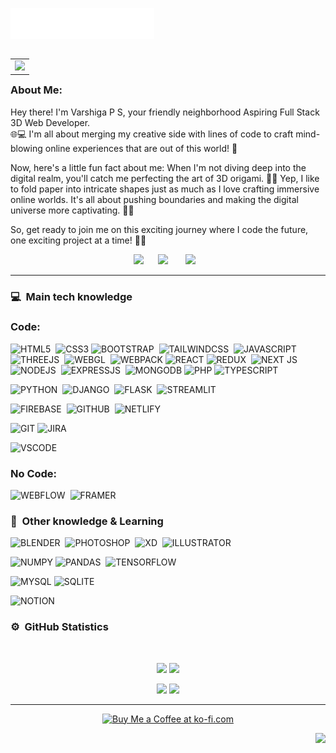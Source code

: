 <img src="images/svg/header_en.svg"></img>

<table align="right">
 <tr><td><a href="README.md"><img src="https://user-images.githubusercontent.com/74038190/212747903-e9bdf048-2dc8-41f9-b973-0e72ff07bfba.gif" width="300"></td></tr>

</table>

### About Me:


Hey there! I'm Varshiga P S, your friendly neighborhood Aspiring Full Stack 3D Web Developer. <br> 🌐💻 I'm all about merging my creative side with lines of code to craft mind-blowing online experiences that are out of this world! 🚀

Now, here's a little fun fact about me: When I'm not diving deep into the digital realm, you'll catch me perfecting the art of 3D origami. 🎨✨ Yep, I like to fold paper into intricate shapes just as much as I love crafting immersive online worlds. It's all about pushing boundaries and making the digital universe more captivating. 💫🌟

So, get ready to join me on this exciting journey where I code the future, one exciting project at a time! 💪💡

<p align="center">
  <a href="mailto:varshigaps04.ai@gmail.com?subject=Olá%20Bruno%20Tacca"><img src="https://img.shields.io/badge/gmail-%23D14836.svg?&style=for-the-badge&logo=gmail&logoColor=white" /></a>&nbsp;&nbsp;&nbsp;&nbsp;&nbsp;
  <a href="https://discord.gg/Varshiga P S"><img src="https://img.shields.io/badge/discord-%233B5998.svg?&style=for-the-badge&logo=discord&logoColor=white" /></a>&nbsp;
 &nbsp;&nbsp;&nbsp;&nbsp;
  <a href="https://www.linkedin.com/in/brunotacca/"><img src="https://img.shields.io/badge/linkedin-%230077B5.svg?&style=for-the-badge&logo=linkedin&logoColor=white" /></a>&nbsp;&nbsp;&nbsp;
  
  </p>

<hr/>

### :computer: &nbsp;Main tech knowledge
 
### Code:

![HTML5](https://img.shields.io/badge/HTML5-E34F26.svg?&style=flat&logo=html5&logoColor=white)&nbsp; ![CSS3](https://img.shields.io/badge/CSS3-%231572B6.svg?&style=flat&logo=css3&logoColor=white)&nbsp;![BOOTSTRAP](https://img.shields.io/badge/BOOTSTRAP-%23563D7C.svg?style=flat&logo=bootstrap&logoColor=white)&nbsp;
![TAILWINDCSS](https://img.shields.io/badge/TAILWINDCSS-%2338B2AC.svg?style=flat&logo=tailwind-css&logoColor=white)&nbsp;
![JAVASCRIPT](https://img.shields.io/badge/JAVASCRIPT-323330.svg?&style=flat&logo=javascript&logoColor=%23F7DF1E)&nbsp;![THREEJS](https://img.shields.io/badge/THREEJS-black?style=flat&logo=three.js&logoColor=white)&nbsp;
![WEBGL](https://img.shields.io/badge/WEBGL-990000?logo=webgl&logoColor=white&style=flat)&nbsp;
![WEBPACK](https://img.shields.io/badge/WEBPACK-%238DD6F9.svg?style=flat&logo=webpack&logoColor=black)&nbsp;![REACT](https://img.shields.io/badge/REACT-%2320232a.svg?style=flat&logo=react&logoColor=%2361DAFB)&nbsp;![REDUX](https://img.shields.io/badge/REDUX-%23593d88.svg?style=flat&logo=redux&logoColor=white) &nbsp;![NEXT JS](https://img.shields.io/badge/NEXT-black?style=flat&logo=next.js&logoColor=white)&nbsp;![NODEJS](https://img.shields.io/badge/NODE.js-6DA55F?style=flat&logo=node.js&logoColor=white)&nbsp;
![EXPRESSJS](https://img.shields.io/badge/EXPRESS.js-%23404d59.svg?style=flat&logo=express&logoColor=%2361DAFB)&nbsp;
![MONGODB](https://img.shields.io/badge/MONGODB-%234ea94b.svg?style=flat&logo=mongodb&logoColor=white)&nbsp;![PHP](https://img.shields.io/badge/PHP-%23777BB4.svg?style=flat&logo=php&logoColor=white)&nbsp;![TYPESCRIPT](https://img.shields.io/badge/TYPESCRIPT-%23007ACC.svg?&style=flat&logo=typescript&logoColor=white)





![PYTHON](https://img.shields.io/badge/PYTHON-3670A0?style=flat&logo=python&logoColor=ffdd54)&nbsp;
![DJANGO](https://img.shields.io/badge/DJANGO-%23092E20.svg?style=flat&logo=django&logoColor=white)&nbsp;
![FLASK](https://img.shields.io/badge/FLASK-%23000.svg?style=flat&logo=flask&logoColor=white)&nbsp;
![STREAMLIT](https://img.shields.io/badge/STREAMLIT-%23000.svg?style=flat&logo=streamlit&logoColor=white)&nbsp;


![FIREBASE](https://img.shields.io/badge/FIREBASE-%23039BE5.svg?style=flat&logo=firebase)&nbsp;
![GITHUB](https://img.shields.io/badge/GITHUB-%23121011.svg?&style=flat&logo=github&logoColor=white)&nbsp;
![NETLIFY](https://img.shields.io/badge/NETLIFY-%23000000.svg?style=flat&logo=netlify&logoColor=#00C7B7) 

![GIT](https://img.shields.io/badge/GIT-%23F05033.svg?&style=flat&logo=git&logoColor=white)&nbsp;![JIRA](https://img.shields.io/badge/JIRA-%230A0FFF.svg?style=flat&logo=jira&logoColor=white)


![VSCODE](https://img.shields.io/badge/VSCODE-007ACC.svg?&style=flat&logo=visual-studio-code)&nbsp;


### No Code:
![WEBFLOW](https://img.shields.io/badge/WEBFLOW-4353FF?style=flat&logo=webflow&logoColor=white)&nbsp;
![FRAMER](https://img.shields.io/badge/FRAMER-black?style=flat&logo=framer&logoColor=blue) 








### :brain: &nbsp;Other knowledge & Learning

![BLENDER](https://img.shields.io/badge/BLENDER-%23F5792A.svg?style=flat&logo=blender&logoColor=white)&nbsp;
![PHOTOSHOP](https://img.shields.io/badge/PHOTOSHOP-31A8FF.svg?&style=flat&logo=adobe-photoshop&logoColor=white)&nbsp;
![XD](https://img.shields.io/badge/XD-FFC0CB.svg?&style=flat&logo=adobe-xd&logoColor=black)&nbsp;
![ILLUSTRATOR](https://img.shields.io/badge/ILLUSTRATOR-FFAE1A.svg?&style=flat&logo=adobe-illustrator&logoColor=black)&nbsp;


![NUMPY](https://img.shields.io/badge/NUMPY-%23013243.svg?style=flat&logo=numpy&logoColor=white)&nbsp;![PANDAS](https://img.shields.io/badge/PANDAS-%23150458.svg?style=flat&logo=pandas&logoColor=white)&nbsp;
![TENSORFLOW](https://img.shields.io/badge/TENSORFLOW-%23F5792A.svg?style=flat&logo=tensorflow&logoColor=white)


![MYSQL](https://img.shields.io/badge/MYSQL-%2300f.svg?style=flat&logo=mysql&logoColor=white)&nbsp;![SQLITE](https://img.shields.io/badge/SQLITE-%2307405e.svg?style=flat&logo=sqlite&logoColor=white)

![NOTION](https://img.shields.io/badge/NOTION-%23000000.svg?style=flat&logo=notion&logoColor=white)


### :gear: &nbsp;GitHub Statistics
  <br/>
    <p align="center">
        <img height="137px" src="https://github-readme-stats.vercel.app/api?username=VarshiRevo&theme=blue-green&hide_border=false&include_all_commits=true&count_private=false" />
        <img height="137px" src="https://github-readme-streak-stats.herokuapp.com/?user=VarshiRevo&theme=blue-green&hide_border=false" />
    </p>
    <p align="center">
        <img height="137px" src="https://github-profile-trophy.vercel.app/?username=VarshiRevo&theme=dracula&no-frame=false&no-bg=false&margin-w=4" /> 
        <img height="137px" src="https://github-readme-stats.vercel.app/api/top-langs/?username=VarshiRevo&theme=blue-green&hide_border=false&include_all_commits=true&count_private=false&layout=compact" />
    </p>


<hr/>

<p align="center">
 <a href="https://ko-fi.com/X8X48056Q">
   <img src="https://quotes-github-readme.vercel.app/api?type=horizontal&theme=radical" alt="Buy Me a Coffee at ko-fi.com" style="max-width: 100%;">
 </a>
</p>

<p align="right">
<img src="https://visitcount.itsvg.in/api?id=VarshiRevo&icon=0&color=3"><img>
</p>
